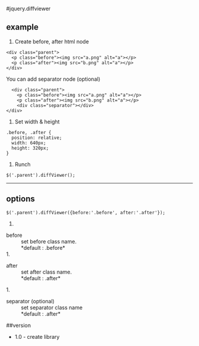 #jquery.diffviewer

## example
1. Create before, after html node
  ```
  <div class="parent">
    <p class="before"><img src="a.png" alt="a"></p>
    <p class="after"><img src="b.png" alt="a"></p>
  </div>
  ```
  You can add separator node (optional)
  ```
    <div class="parent">
      <p class="before"><img src="a.png" alt="a"></p>
      <p class="after"><img src="b.png" alt="a"></p>
      <div class="separator"></div>
  </div>
  ```
1. Set width & height
  ```
  .before, .after {
    position: relative;
    width: 640px;
    height: 320px;
  }
  ```
1. Runch  
  ```
  $('.parent').diffViewer();
  ```

***

## options
```
$('.parent').diffViewer({before:'.before', after:'.after'});
```

1. <dl>
<dt>before<dt>
<dd>set before class name.</dd>
<dd>*default : .before*</dd>
</dl>
1. <dl>
  <dt>after<dt>
  <dd>set after class name.</dd>
  <dd>*default : .after*</dd>
  </dl>
1. <dl>
  <dt>separator (optional)<dt>
  <dd>set separator class name</dd>
  <dd>*default : .after*</dd>
  </dl>

##version
- 1.0 - create library